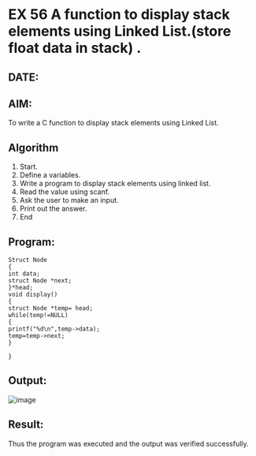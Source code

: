 
# EX 56 A function to display stack elements using Linked List.(store float data in stack) .
## DATE:
## AIM:
To write a C function to display stack elements using Linked List.

## Algorithm
1. Start. 
2. Define a variables. 
3. Write a program to display stack elements using linked list. 
4. Read the value using scanf. 
5. Ask the user to make an input. 
6. Print out the answer. 
7. End 
## Program:
```
Struct Node 
{ 
int data; 
struct Node *next; 
}*head; 
void display() 
{ 
struct Node *temp= head; 
while(temp!=NULL) 
{ 
printf("%d\n",temp->data); 
temp=temp->next; 
} 
 
}
```
## Output:

![image](https://github.com/user-attachments/assets/febd2b64-c8eb-4dda-bc3a-ad746a67ac5b)


## Result:
Thus the program was executed and the output was verified successfully.
